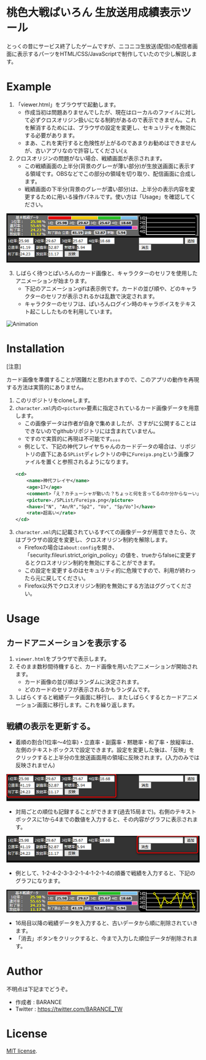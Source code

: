 # 桃色大戦ぱいろん 生放送用成績表示ツール

とっくの昔にサービス終了したゲームですが、ニコニコ生放送(配信)の配信者画面に表示するパーツをHTML/CSS/JavaScriptで制作していたので少し解説します。

# Example

1. 「viewer.html」をブラウザで起動します。
    - 作成当初は問題ありませんでしたが、現在はローカルのファイルに対して必ずクロスオリジン扱いになる制約があるので表示できません。これを解消するためには、ブラウザの設定を変更し、セキュリティを無効にする必要があります。
    - まあ、これを実行すると危険性が上がるのであまりお勧めはできませんが、古いアプリなので許容してください(ぇ
2. クロスオリジンの問題がない場合、戦績画面が表示されます。
    - この戦績画面の上半分(背景のグレーが薄い部分)が生放送画面に表示する領域です。OBSなどでこの部分の領域を切り取り、配信画面に合成します。
    - 戦績画面の下半分(背景のグレーが濃い部分)は、上半分の表示内容を変更するために用いる操作パネルです。使い方は「Usage」を確認してください。

![Status](doc/status01.png)

3. しばらく待つとぱいろんのカード画像と、キャラクターのセリフを使用したアニメーションが始まります。
    - 下記のアニメーションgifは表示例です。カードの並び順や、どのキャラクターのセリフが表示されるかは乱数で決定されます。
    - キャラクターのセリフは、ぱいろんログイン時のキャラボイスをテキスト起こししたものを利用しています。

![Animation](doc/Animation.gif)

# Installation

[注意]

カード画像を準備することが困難だと思われますので、このアプリの動作を再現する方法は実質的にありません。

1. このリポジトリをcloneします。
2. `character.xml`内の`<picture>`要素に指定されているカード画像データを用意します。
    - この画像データは作者が自身で集めましたが、さすがに公開することはできないのでgithubリポジトリには含まれていません。
    - ですので実質的に再現は不可能です。。。。
    - 例として、下記の神代フレイヤちゃんのカードデータの場合は、リポジトリの直下にある`SPList`ディレクトリの中に`Fureiya.png`という画像ファイルを置くと参照されるようになります。
    ```xml:character.xml
    <cd>
		<name>神代フレイヤ</name>
		<age>17</age>
		<comment>「え？カチューシャが動いた？ちょっと何を言ってるのか分からなーい」</comment>
		<picture>./SPList/Fureiya.png</picture>
		<have>["N", "An/R","Sp2", "Vo", "Sp/Vo"]</have>
		<rate>超高い</rate>
	</cd>
    ```
3. `character.xml`内に記載されているすべての画像データが用意できたら、次はブラウザの設定を変更し、クロスオリジン制約を解除します。
    - Firefoxの場合は`about:config`を開き、「security.fileuri.strict_origin_policy」の値を、trueからfalseに変更するとクロスオリジン制約を無効にすることができます。
    - この設定を変更するのはセキュリティ的に危険ですので、利用が終わったら元に戻してください。
    - Firefox以外でクロスオリジン制約を無効にする方法はググってください。

# Usage

## カードアニメーションを表示する

1. `viewer.html`をブラウザで表示します。
2. そのまま数秒間待機すると、カード画像を用いたアニメーションが開始されます。
    - カード画像の並び順はランダムに決定されます。
    - どのカードのセリフが表示されるかもランダムです。
3. しばらくすると戦績データ画面に移行し、またしばらくするとカードアニメーション画面に移行します。これを繰り返します。

## 戦績の表示を更新する。

- 着順の割合(1位率～4位率)・立直率・副露率・黙聴率・和了率・放縦率は、左側のテキストボックスで設定できます。設定を変更した後は、「反映」をクリックすると上半分の生放送画面用の領域に反映されます。(入力のみでは反映されません)

![Status](doc/senseki01.png)

- 対局ごとの順位も記録することができます(過去15局まで)。右側のテキストボックスに1から4までの数値を入力すると、その内容がグラフに表示されます。
  
![Status](doc/senseki02.png)

  - 例として、1-2-4-2-3-3-2-1-4-1-2-1-4の順番で戦績を入力すると、下記のグラフになります。

![Status](doc/senseki03.png)

  - 16局目以降の戦績データを入力すると、古いデータから順に削除されていきます。
  - 「消去」ボタンをクリックすると、今まで入力した順位データが削除されます。

# Author

不明点は下記までどうぞ。

* 作成者 : BARANCE
* Twitter : https://twitter.com/BARANCE_TW

# License

[MIT license](https://en.wikipedia.org/wiki/MIT_License).